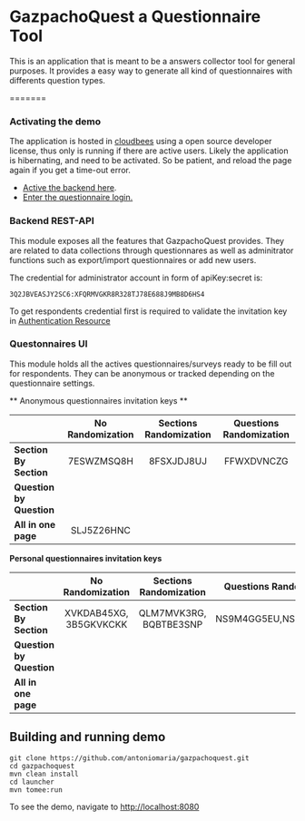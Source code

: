 # GazpachoQuest a Questionnaire Tool

This is an application that is meant to be a answers collector tool for general purposes.
It provides a easy way to generate all kind of questionnaires with differents question types.

=======
### Activating the demo
The application is hosted in [cloudbees](http://www.cloudbees.com/) using a open source developer license, thus only is running if there are active users. Likely the application is hibernating, and need to be activated. So be patient, and reload the page again if you get a time-out error. 

* [Active the backend here](http://gazpachoquest.rest.antoniomaria.eu.cloudbees.net/).
* [Enter the questionnaire login.](http://gazpachoquest.questionnaires.ui.antoniomaria.eu.cloudbees.net/)

### Backend REST-API

This module exposes all the features that GazpachoQuest provides. They are related to data collections through questionnares as well as adminitrator functions such as export/import questionnaires or add new users.

The credential for administrator account in form of apiKey:secret is:

    3Q2JBVEASJY2SC6:XFQRMVGKR8R328TJ78E688J9MB8D6HS4

To get respondents credential first is required to validate the invitation key in [Authentication Resource](http://gazpachoquest.rest.antoniomaria.eu.cloudbees.net/#!/auth/authenticate_get_0) 

### Questonnaires UI

This module holds all the actives questionnaires/surveys ready to be fill out for respondents. They can be anonymous or tracked depending on the questionnaire settings.

** Anonymous questionnaires invitation keys **

|                          |  No Randomization      |  Sections Randomization   |  Questions Randomization  |
|--------------------------|:----------------------:|:-------------------------:|:-------------------------:|
| **Section By Section**   |  7ESWZMSQ8H            |  8FSXJDJ8UJ               |  FFWXDVNCZG               |
| **Question by Question** |                        |                           |                           |
| **All in one page**      | SLJ5Z26HNC             |                           |                           |


**Personal questionnaires invitation keys**

|                          |  No Randomization      |  Sections Randomization   |  Questions Randomization  |
|--------------------------|:----------------------:|:-------------------------:|:-------------------------:|
| **Section By Section**   |  XVKDAB45XG, 3B5GKVKCKK|  QLM7MVK3RG, BQBTBE3SNP   |  NS9M4GG5EU,NS9M4GG5EU    |
| **Question by Question** |                        |                           |                           |
| **All in one page**      |                        |                           |                           |

## Building and running demo

    git clone https://github.com/antoniomaria/gazpachoquest.git
    cd gazpachoquest
    mvn clean install
    cd launcher
    mvn tomee:run
        
To see the demo, navigate to
 [http://localhost:8080](http://localhost:8080)